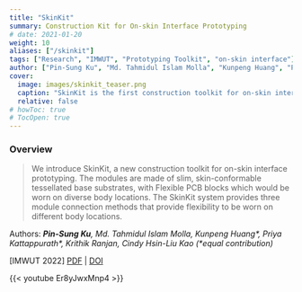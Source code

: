 ```yaml
---
title: "SkinKit"
summary: Construction Kit for On-skin Interface Prototyping
# date: 2021-01-20
weight: 10
aliases: ["/skinkit"]
tags: ["Research", "IMWUT", "Prototyping Toolkit", "on-skin interface"]
author: ["Pin-Sung Ku", "Md. Tahmidul Islam Molla", "Kunpeng Huang", "Priya Kattappurath", "Krithik Ranjan", "Cindy Hsin-Liu Kao"]
cover:
  image: images/skinkit_teaser.png
  caption: "SkinKit is the first construction toolkit for on-skin interfaces, which enables fast, low-fidelity prototyping with a slim form factor directly applicable to the skin."
  relative: false
# howToc: true
# TocOpen: true
---
```


### Overview

> We introduce SkinKit, a new construction toolkit for on-skin interface prototyping.
> The modules are made of slim, skin-conformable tessellated base substrates, with Flexible PCB blocks which would be worn on diverse body locations.
> The SkinKit system provides three module connection methods that provide flexibility to be worn on different body locations.

Authors: ***Pin-Sung Ku**, Md. Tahmidul Islam Molla, Kunpeng Huang\*, Priya Kattappurath\*, Krithik Ranjan, Cindy Hsin-Liu Kao (\*equal contribution)*

[IMWUT 2022] [PDF](https://static1.squarespace.com/static/5c6def7994d71a93529e3575/t/61fda8b15ff7de466e8db068/1644013748091/SkinKit_IMWUT+2021.pdf) | [DOI](https://dl.acm.org/doi/10.1145/3494989)

{{< youtube Er8yJwxMnp4 >}}

